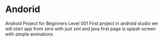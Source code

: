 # Andorid
Android Project for Beginners Level 001
First project in android studio we will start app from zero with just xml and java 
first page is splash screen with simple animations 
